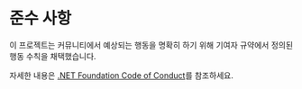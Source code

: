 # <a name="code-of-conduct"></a>준수 사항

이 프로젝트는 커뮤니티에서 예상되는 행동을 명확히 하기 위해 기여자 규약에서 정의된 행동 수칙을 채택했습니다.

자세한 내용은 [.NET Foundation Code of Conduct](https://dotnetfoundation.org/code-of-conduct)를 참조하세요.
